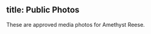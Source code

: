 title: Public Photos
---

These are approved media photos for Amethyst Reese.

<div class="thumbnails">
  <a href="/media/portrait.jpg">
   <img alt="" src="/media/portrait.jpg" />
  </a>
</div>


